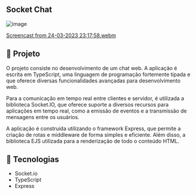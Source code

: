 ## Socket Chat

![image](https://i.imgur.com/T7oCTAK.png)

[Screencast from 24-03-2023 23:17:58.webm](https://user-images.githubusercontent.com/100946417/227682278-687732c7-58ff-450b-b411-92fc811dd477.webm)

## 🚀 Projeto

O projeto consiste no desenvolvimento de um chat web. A aplicação é escrita em TypeScript, uma linguagem de programação fortemente tipada e que oferece diversas funcionalidades avançadas para desenvolvimento web.

Para a comunicação em tempo real entre clientes e servidor, é utilizada a biblioteca Socket.IO, que oferece suporte a diversos recursos para aplicações em tempo real, como a emissão de eventos e a transmissão de mensagens entre os usuários.

A aplicação é construída utilizando o framework Express, que permite a criação de rotas e middleware de forma simples e eficiente. Além disso, a biblioteca EJS utilizada para a renderização de todo o conteúdo HTML.

## 🔧 Tecnologias

- Socket.io
- TypeScript
- Express

